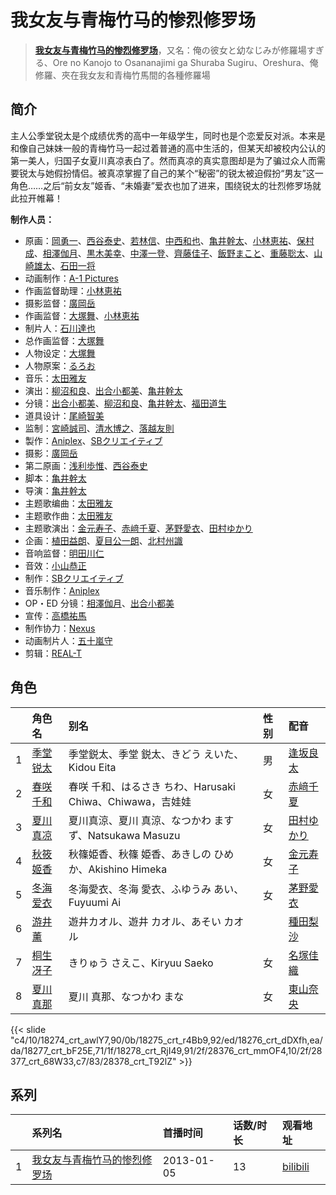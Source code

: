 # 我女友与青梅竹马的惨烈修罗场


> <u>**[我女友与青梅竹马的惨烈修罗场](https://bgm.tv/subject/43557)**</u>，又名：俺の彼女と幼なじみが修羅場すぎる、Ore no Kanojo to Osananajimi ga Shuraba Sugiru、Oreshura、俺修羅、夾在我女友和青梅竹馬間的各種修羅場

## 简介

主人公季堂锐太是个成绩优秀的高中一年级学生，同时也是个恋爱反对派。本来是和像自己妹妹一般的青梅竹马一起过着普通的高中生活的，但某天却被校内公认的第一美人，归国子女夏川真凉表白了。然而真凉的真实意图却是为了骗过众人而需要锐太与她假扮情侣。被真凉掌握了自己的某个“秘密”的锐太被迫假扮“男友”这一角色……之后“前女友”姬香、“未婚妻”爱衣也加了进来，围绕锐太的壮烈修罗场就此拉开帷幕！

**制作人员：**
- 原画：[岡勇一](https://bgm.tv/person/3405)、[西谷泰史](https://bgm.tv/person/23566)、[若林信](https://bgm.tv/person/12586)、[中西和也](https://bgm.tv/person/32387)、[亀井幹太](https://bgm.tv/person/7906)、[小林恵祐](https://bgm.tv/person/13576)、[保村成](https://bgm.tv/person/43143)、[相澤伽月](https://bgm.tv/person/731)、[黒木美幸](https://bgm.tv/person/20236)、[中澤一登](https://bgm.tv/person/596)、[齊藤佳子](https://bgm.tv/person/21197)、[飯野まこと](https://bgm.tv/person/18772)、[重藤聡太](https://bgm.tv/person/55828)、[山崎雄太](https://bgm.tv/person/25589)、[石田一将](https://bgm.tv/person/25746)
- 动画制作：[A-1 Pictures](https://bgm.tv/person/3525)
- 作画监督助理：[小林恵祐](https://bgm.tv/person/13576)
- 摄影监督：[廣岡岳](https://bgm.tv/person/3386)
- 作画监督：[大塚舞](https://bgm.tv/person/2901)、[小林恵祐](https://bgm.tv/person/13576)
- 制片人：[石川達也](https://bgm.tv/person/37006)
- 总作画监督：[大塚舞](https://bgm.tv/person/2901)
- 人物设定：[大塚舞](https://bgm.tv/person/2901)
- 人物原案：[るろお](https://bgm.tv/person/3443)
- 音乐：[太田雅友](https://bgm.tv/person/9570)
- 演出：[柳沼和良](https://bgm.tv/person/11359)、[出合小都美](https://bgm.tv/person/15844)、[亀井幹太](https://bgm.tv/person/7906)
- 分镜：[出合小都美](https://bgm.tv/person/15844)、[柳沼和良](https://bgm.tv/person/11359)、[亀井幹太](https://bgm.tv/person/7906)、[福田道生](https://bgm.tv/person/2610)
- 道具设计：[尾崎智美](https://bgm.tv/person/1833)
- 监制：[宮崎誠司](https://bgm.tv/person/42723)、[清水博之](https://bgm.tv/person/30820)、[落越友則](https://bgm.tv/person/39257)
- 製作：[Aniplex](https://bgm.tv/person/645)、[SBクリエイティブ](https://bgm.tv/person/6991)
- 摄影：[廣岡岳](https://bgm.tv/person/3386)
- 第二原画：[浅利歩惟](https://bgm.tv/person/32583)、[西谷泰史](https://bgm.tv/person/23566)
- 脚本：[亀井幹太](https://bgm.tv/person/7906)
- 导演：[亀井幹太](https://bgm.tv/person/7906)
- 主题歌编曲：[太田雅友](https://bgm.tv/person/9570)
- 主题歌作曲：[太田雅友](https://bgm.tv/person/9570)
- 主题歌演出：[金元寿子](https://bgm.tv/person/5941)、[赤﨑千夏](https://bgm.tv/person/7297)、[茅野愛衣](https://bgm.tv/person/5847)、[田村ゆかり](https://bgm.tv/person/3965)
- 企画：[植田益朗](https://bgm.tv/person/2156)、[夏目公一朗](https://bgm.tv/person/3350)、[北村州識](https://bgm.tv/person/43288)
- 音响监督：[明田川仁](https://bgm.tv/person/477)
- 音效：[小山恭正](https://bgm.tv/person/19185)
- 制作：[SBクリエイティブ](https://bgm.tv/person/6991)
- 音乐制作：[Aniplex](https://bgm.tv/person/645)
- OP・ED 分镜：[相澤伽月](https://bgm.tv/person/731)、[出合小都美](https://bgm.tv/person/15844)
- 宣传：[高橋祐馬](https://bgm.tv/person/31685)
- 制作协力：[Nexus](https://bgm.tv/person/17995)
- 动画制片人：[五十嵐守](https://bgm.tv/person/35924)
- 剪辑：[REAL-T](https://bgm.tv/person/46772)

## 角色

|     |   角色名   |   别名  | 性别 |  配音  |
|:--- |:------  |:----      |:---  |:--   |
| 1 | [季堂锐太](https://bgm.tv/character/18274) | 季堂鋭太、季堂 鋭太、きどう えいた、Kidou Eita | 男 | [逢坂良太](https://bgm.tv/person/7385) |
| 2 | [春咲千和](https://bgm.tv/character/18275) | 春咲 千和、はるさき ちわ、Harusaki Chiwa、Chiwawa，吉娃娃 | 女 | [赤﨑千夏](https://bgm.tv/person/7297) |
| 3 | [夏川真凉](https://bgm.tv/character/18276) | 夏川真涼、夏川 真涼、なつかわ ますず、Natsukawa Masuzu | 女 | [田村ゆかり](https://bgm.tv/person/3965) |
| 4 | [秋筱姬香](https://bgm.tv/character/18277) | 秋篠姫香、秋篠 姫香、あきしの ひめか、Akishino Himeka | 女 | [金元寿子](https://bgm.tv/person/5941) |
| 5 | [冬海爱衣](https://bgm.tv/character/18278) | 冬海愛衣、冬海 愛衣、ふゆうみ あい、Fuyuumi Ai | 女 | [茅野愛衣](https://bgm.tv/person/5847) |
| 6 | [游井薰](https://bgm.tv/character/28376) | 遊井カオル、遊井 カオル、あそい カオル |  | [種田梨沙](https://bgm.tv/person/8138) |
| 7 | [桐生冴子](https://bgm.tv/character/28377) | きりゅう さえこ、Kiryuu Saeko | 女 | [名塚佳織](https://bgm.tv/person/3922) |
| 8 | [夏川真那](https://bgm.tv/character/28378) | 夏川 真那、なつかわ まな | 女 | [東山奈央](https://bgm.tv/person/6010) |

{{< slide "c4/10/18274_crt_awlY7,90/0b/18275_crt_r4Bb9,92/ed/18276_crt_dDXfh,ea/da/18277_crt_bF25E,71/1f/18278_crt_RjI49,91/2f/28376_crt_mmOF4,10/2f/28377_crt_68W33,c7/83/28378_crt_T92lZ" >}}

## 系列

|     |   系列名   |   首播时间  | 话数/时长  | 观看地址 |
|:---  |:------    |:----      |:---       |:---  |
| 1 |[我女友与青梅竹马的惨烈修罗场](https://bgm.tv/subject/43557)| 2013-01-05 | 13 | [bilibili](https://www.bilibili.com/bangumi/play/ep65400)  |



